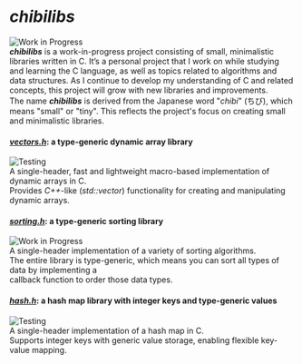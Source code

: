 # **_chibilibs_**
![Work in Progress](https://img.shields.io/badge/status-Work_in_Progress-yellow)  
**_chibilibs_** is a work-in-progress project consisting of small, minimalistic libraries written in C. It’s a personal project that I work on while studying and learning the C language, as well as topics related to algorithms and data structures.
As I continue to develop my understanding of C and related concepts, this project will grow with new libraries and improvements.  
The name **_chibilibs_** is derived from the Japanese word "_chibi_" (ちび), which means "small" or "tiny". This reflects the project's focus on creating small and minimalistic libraries.

#### <u>_vectors.h_</u>: a type-generic dynamic array library
![Testing](https://img.shields.io/badge/status-Testing-yellow)  
A single-header, fast and lightweight macro-based implementation of dynamic arrays in C.  
Provides _C++_-like (_std::vector_) functionality for creating and manipulating dynamic arrays.

#### <u>_sorting.h_</u>: a type-generic sorting library
![Work in Progress](https://img.shields.io/badge/status-Work_in_Progress-red)  
A single-header implementation of a variety of sorting algorithms.  
The entire library is type-generic, which means you can sort all types of data by implementing a  
callback function to order those data types.

#### <u>_hash.h_</u>: a hash map library with integer keys and type-generic values
![Testing](https://img.shields.io/badge/status-Testing-red)  
A single-header implementation of a hash map in C.   
Supports integer keys with generic value storage, enabling flexible key-value mapping.
